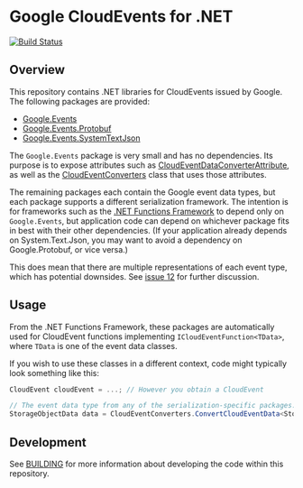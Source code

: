 # Google CloudEvents for  .NET

[![Build Status](https://travis-ci.org/googleapis/google-cloudevents-dotnet.svg?branch=master)](https://travis-ci.org/googleapis/google-cloudevents-dotnet)

## Overview

This repository contains .NET libraries for CloudEvents issued by
Google. The following packages are provided:

- [Google.Events](https://www.nuget.org/packages/Google.Events)
- [Google.Events.Protobuf](https://www.nuget.org/packages/Google.Events.Protobuf)
- [Google.Events.SystemTextJson](https://www.nuget.org/packages/Google.Events.SystemTextJson)

The `Google.Events` package is very small and has no dependencies.
Its purpose is to expose attributes such as
[CloudEventDataConverterAttribute](src/Google.Events/CloudEventDataConverterAttribute.cs),
as well as the
[CloudEventConverters](https://github.com/googleapis/google-cloudevents-dotnet/blob/master/src/Google.Events/CloudEventConverters.cs)
class that uses those attributes.

The remaining packages each contain the Google event data types, but
each package supports a different serialization framework. The
intention is for frameworks such as the [.NET Functions
Framework](https://github.com/GoogleCloudPlatform/functions-framework-dotnet)
to depend only on `Google.Events`, but application code can depend on
whichever package fits in best with their other dependencies. (If
your application already depends on System.Text.Json, you may want
to avoid a dependency on Google.Protobuf, or vice versa.)

This does mean that there are multiple representations of each event
type, which has potential downsides. See [issue
12](https://github.com/googleapis/google-cloudevents-dotnet/issues/12)
for further discussion.

## Usage

From the .NET Functions Framework, these packages are automatically
used for CloudEvent functions implementing
`ICloudEventFunction<TData>`, where `TData` is one of the event data
classes.

If you wish to use these classes in a different context, code might
typically look something like this:

```csharp
CloudEvent cloudEvent = ...; // However you obtain a CloudEvent

// The event data type from any of the serialization-specific packages.
StorageObjectData data = CloudEventConverters.ConvertCloudEventData<StorageData>(cloudEvent);
```

## Development

See [BUILDING](BUILDING.md) for more information about developing
the code within this repository.
